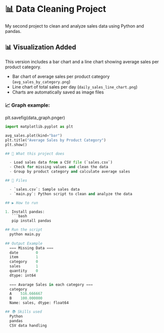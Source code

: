 
# 📊 Data Cleaning Project

  My second project to clean and analyze sales data using Python and pandas.

## 📊 Visualization Added

This version includes a bar chart and a line chart showing average sales per product category.

- Bar chart of average sales per product category (`avg_sales_by_category.png`)
- Line chart of total sales per day (`daily_sales_line_chart.png`)
- Charts are automatically saved as image files

### 📈 Graph example:
plt.savefig(data_graph.pnger)
```python
import matplotlib.pyplot as plt

avg_sales.plot(kind="bar")
plt.title("Average Sales by Product Category")
plt.show()

## 🔧 What this project does

  - Load sales data from a CSV file (`sales.csv`)
  - Check for missing values and clean the data
  - Group by product category and calculate average sales

## 📁 Files

  - `sales.csv`: Sample sales data
  - `main.py`: Python script to clean and analyze the data

## ▶️ How to run

1. Install pandas:
   ```bash
   pip install pandas

## Run the script
  python main.py
  
## Output Example
  === Missing Data ===
  date        0
  item        1
  category    0
  sales       1
  quantity    0
  dtype: int64
  
  === Avarage Sales in each category ===
  category
  A    516.666667
  B    100.000000
  Name: sales, dtype: float64

## 📚 Skills used
  Python
  pandas
  CSV data handling
